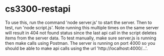# cs3300-restapi
To use this, run the command 'node server.js' to start the server. Then to test, run 'node script.js'. Note running this multiple times on the same server will result in 404 not found status since the last api call in the script deletes items from the server data. To test manually, make sure server.js is running then make calls using Postman. The server is running on port 4000 so you should be able to make api calls using the url 'http://localhost:4000/...'.